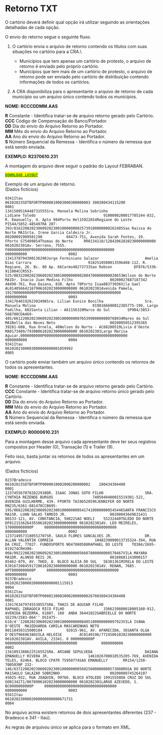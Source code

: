# Retorno TXT

O cartório deverá definir qual opção irá utilizar seguindo as orientações detalhadas de cada opção.

O envio do retorno segue o seguinte fluxo.

1.  O cartório envia o arquivo de retorno contendo os títulos com suas situações no cartório para a CRA.\


    * &#x20;Municípios que tem apenas um cartório de protesto, o arquivo de retorno é enviado pelo próprio cartório.
    * &#x20;Municípios que tem mais de um cartório de protesto, o arquivo de retorno pode ser enviado pelo cartório de distribuição contendo informações de todos os cartórios.


2. A CRA disponibiliza para o apresentante o arquivo de retorno de cada município ou um arquivo único contendo todos os municípios.

**NOME: RCCCDDMM.AAS**&#x20;

**R**             Constante - Identifica tratar-se de arquivo retorno gerado pelo Cartório. \
**CCC**      Código de Compensação do Banco/Portador. \
**DD**           Dia do envio do Arquivo Retorno ao Portador. \
**MM**        Mês do envio do Arquivo Retorno ao Portador. \
**AA**         Ano do envio do Arquivo Retorno ao Portador. \
**S**            Número Sequencial da Remessa - Identifica o número da remessa que está sendo enviada.

**EXEMPLO: R2370610.231**



A montagem do arquivo deve seguir o padrão do Layout FEBRABAN.&#x20;

[<mark style="color:green;">**`DOWNLOAD LAYOUT`**</mark>](https://drive.google.com/file/d/1-xofUSo-UFjdB72LltWqDKEuF4x0w\_nD/view?usp=sharing)

Exemplo de um arquivo de retorno.\
(Dados fictícios)

```
0341Itau                                    06102023SDTBFORTP0000010003000300000003 300380434115200                                                                                                                                                                                                                                                                                                                                                                                                                                                                                                                 0001
1341589516448731555Sra. Manoela Molina Sobrinho                 Lidiane Toledo                               9100098200017785244-832, R. Emanuelly, 4. Apto 984Porto Hel15922654Regiane do Leste    PI544/5852-485497RA 207-393/81622082023060920230010000000025739100000000262405Sao Raissa do Norte MA1Srta. Irene Garcia Caldeira Jr.              00200091909501190           04473-751, Avenida Sarah Fontes, 19. FPorto S75409854Thomas do Norte     RR0134110/12842061020230000000000 0610202301Av. Serrano, 7555. F0000000000P00000000000000000000000000000000000000           0000000000                   0002
1341378794300136290Jorge Ferminiano Salazar                     Amelia Dias Carrara                          9182510500013596408-112, R. Regiane, 26. Bc. 80 Ap. 66Carmo48273733Sao Robson          DF876/5336-911004CCR553-525/08322082023060920230010000000002804700000000028653Wilson do Norte     MA1Dr. Inacio Juan Medina Filho                 00200027687187342           48490-761, Rua Daiana, 838. Apto 78Porto Isaa88373036Vila Gael           AL0140566421679061020230000000000 0610202301Avenida Pamela, 19170000000000P00000000000000000000000000000000000000           0000000000                   0003
1341764019262302498Sra. Lilian Eunice Bonilha                   Sra. Manuela Molina                          9198166600012385775-199, Largo Padilha, 602Santa Lilian - A61156320Marco do Sul        SP904/3853-568700CDA469-485/66122082023060920230010000000076539900000000768934Mares do Sul        MA1Bella das Neves Neto                         00200050512395365           39281-600, Rua Ornela, 48Nelson do Norte - AC68200519Livia d'Oeste       MA0173489/7930B061020230000000000 0610202301Largo Marisa Aguiar,0000000000P00000000000000000000000000000000000000           0000000000                   0004
9341Itau                                    0610202300003000000000001059992                                                                                                                                                                                                                                                                                                                                                                                                                                                                                                                                         0005

```



O cartório pode enviar também um arquivo único contendo os retornos de todos os apresentantes.&#x20;



**NOME: RCCCDDMM.AAS**&#x20;

**R**             Constante - Identifica tratar-se de arquivo retorno gerado pelo Cartório. \
**CCC**      Constante - Identifica tratar-se de arquivo retorno único gerado pelo Cartório.\
**DD**           Dia do envio do Arquivo Retorno ao Portador. \
**MM**        Mês do envio do Arquivo Retorno ao Portador. \
**AA**         Ano do envio do Arquivo Retorno ao Portador. \
**S**            Número Sequencial da Remessa - Identifica o número da remessa que está sendo enviada.

**EXEMPLO: R0000610.231**

Para a montagem desse arquivo cada apresentante deve ter seus registros compostos por Header (0), Transação (1) e Trailer (9).&#x20;

Feito isso, basta juntar os retornos de todos os apresentantes em um arquivo.

(Dados fictícios)

```
0237Bradesco                                06102023SDTBFORTP0000010002000200000002    280434304408                                                                                                                                                                                                                                                                                                                                                                                                                                                                                                                 0001
1237455670782822938DR. ISAAC JONAS SOTO FILHO                   SRA. CYNTHIA REZENDE BURGOS                  7405049400015519301-522, AVENIDA GUILHERME, 439. FPORTO TAI86520596JENNIFER DO NORTE   RN235/6361-881478CCB695-195/06622082023060920230010000000054174100000000545446SANTA FRANCISCO     MA1SR. LUAN SALAS TAMOIO JR.                    00200043649631431           86533-121, AV. CONSTANCIA, 50822SAO NOELI    55232440TOLEDO DO NORTE     DF0121536264355061020230000000000 0610202301AV. LEO MEIRELES, 570000000000P     000000000000000000000000000000000           0000000000                   0002
1237149573180552707SR. SAULO FLORES GONCALVES JR.               DR. ALLAN VALENTIN CORREIA                   1048239000013735324-394, RUA DA CRUZ, 77027. FUNDOSPORTO NO47080508RAPHAEL DO LESTE    TO384/2695-019274CRH300-068/09222082023060920230010000000056607800000000570467VILA MAYARA         MA1DR. ALONSO REIS JR.                          00188681143000157           85462-079, AV. THEO, 8. BLOCO ALEIA DO SUL   56381361MIRELA DO LESTE     RJ0167208459172061020230000000000 0610202301AV. RENAN, 7685. APT0000000000P     000000000000000000000000000000000           0000000000                   0003
9237Bradesco                                0610202300002000000000001115913                                                                                                                                                                                                                                                                                                                                                                                                                                                                                                                                         0004
0341Itau                                    06102023SDTBFORTP00001300020002000000026780360434304408                                                                                                                                                                                                                                                                                                                                                                                                                                                                                                                 0001
1341763479745538557SRA. THAIS DE AGUIAR FILHO                   RAPHAEL ZARAGOCA RICO FILHO                  3366239800018005160-912, AVENIDA BEZERRA, 61087. 160  ANDA 36441022GABRIELLE DO NORTE  SE239/2583-864'' DSI475-610/4''22082023060920230010000000008405100000000097923VILA IVANA D'OESTE  MA1EDUARDA CAMILA MASCARENHAS NETO              00118450315000104           92015-961, AV. APARECIDA, 36SANTA OLGA D'OEST96696386VILA HELOISE        AC0140196/77245061020230000000000 0610202301AV. AVILA, 23341. 8 0000000000P     000000000000000000000000000000000           0000000000                   0002
1341091388622516552SRA. ARIANE SEPULVEDA                        DAIANA EMANUELLY RIVERA JR.                  1461026700010535205-769, AVENIDA TELES, 82464. BLOCO CPATR 75950774SAO EMANUELLY       RR154/1250-700503NP 232-146/63722082023060920230010000000056025600000000573808ROSA DO NORTE       MA1SAULO SALAZAR SOBRINHO                       00200080745264107           45025-932, RUA JOAQUIN, 99766. BLOCO ATOLEDO 19915550DA CRUZ DO SUL      GO0134271/06789061020230000000000 0610202301LARGO AZEVEDO, 1. BC0000000000P     000000000000000000000000000000000           0000000000                   0003
9341Itau                                    0610202300002000000000000671731                                                                                                                                                                                                                                                                                                                                                                                                                                                                                                                                         0004
```



No arquivo acima existem retornos de dois apresentantes diferentes (237 - Bradesco e 341 - Itaú).&#x20;



As regras de arquivou único se aplica para o formato em XML.



